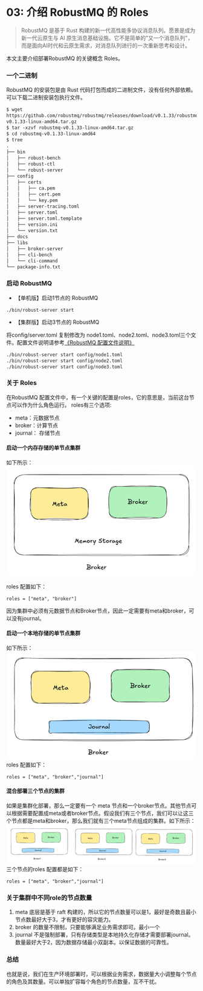 # 03: 介绍 RobustMQ 的 Roles

> RobustMQ 是基于 Rust 构建的新一代高性能多协议消息队列。愿景是成为新一代云原生与 AI 原生消息基础设施。它不是简单的"又一个消息队列"，而是面向AI时代和云原生需求，对消息队列进行的一次重新思考和设计。

本文主要介绍部署RobustMQ 的关键概念 Roles。

### 一个二进制
RobustMQ 的安装包是由 Rust 代码打包而成的二进制文件，没有任何外部依赖。可以下载二进制安装包执行文件。
```
$ wget https://github.com/robustmq/robustmq/releases/download/v0.1.33/robustmq-v0.1.33-linux-amd64.tar.gz
$ tar -xzvf robustmq-v0.1.33-linux-amd64.tar.gz
$ cd robustmq-v0.1.33-linux-amd64
$ tree
.
├── bin
│   ├── robust-bench
│   ├── robust-ctl
│   └── robust-server
├── config
│   ├── certs
│   │   ├── ca.pem
│   │   ├── cert.pem
│   │   └── key.pem
│   ├── server-tracing.toml
│   ├── server.toml
│   ├── server.toml.template
│   ├── version.ini
│   └── version.txt
├── docs
├── libs
│   ├── broker-server
│   ├── cli-bench
│   └── cli-command
└── package-info.txt

```
### 启动 RobustMQ 

- 【单机版】启动1节点的 RobustMQ
```
./bin/robust-server start
```
- 【集群版】启动3节点的 RobustMQ

将config/server.toml 复制修改为 node1.toml、node2.toml、node3.toml三个文件。配置文件说明请参考[《RobustMQ 配置文件说明》](../Configuration/COMMON.md)

```
./bin/robust-server start config/node1.toml
./bin/robust-server start config/node2.toml
./bin/robust-server start config/node3.toml
```

### 关于 Roles
在RobustMQ 配置文件中，有一个关键的配置是roles，它的意思是，当前这台节点可以作为什么角色运行。 roles有三个选项: 
- meta：元数据节点
- broker：计算节点
- journal： 存储节点

#### 启动一个内存存储的单节点集群
如下所示：
![image](../../images/01.png)

roles 配置如下：
```
roles = ["meta", "broker"]
```

因为集群中必须有元数据节点和Broker节点，因此一定需要有meta和broker，可以没有journal。

#### 启动一个本地存储的单节点集群
如下所示：
![image](../../images/02.png)
roles 配置如下：
```
roles = ["meta", "broker","journal"]
```

#### 混合部署三个节点的集群
如果是集群化部署，那么一定要有一个 meta 节点和一个broker节点。其他节点可以根据需要配置成meta或者broker节点。假设我们有三个节点，我们可以让这三个节点都是meta和broker，那么我们就有三个meta节点组成的集群。如下所示：
![image](../../images/03.png)
三个节点的roles 配置都是如下：
```
roles = ["meta", "broker","journal"]
```

### 关于集群中不同role的节点数量
1. meta 底层是基于 raft 构建的，所以它的节点数量可以是1，最好是奇数且最小节点数最好大于3，才有更好的容灾能力。
2. broker 的数量不限制，只要能够满足业务需求即可。最小一个
3. journal 不是强制部署，只有存储类型是本地持久化存储才需要部署journal。数量最好大于2，因为数据存储最小双副本。以保证数据的可靠性。

### 总结
也就是说，我们在生产环境部署时，可以根据业务需求，数据量大小调整每个节点的角色及其数量。可以单独扩容每个角色的节点数量，互不干扰。
